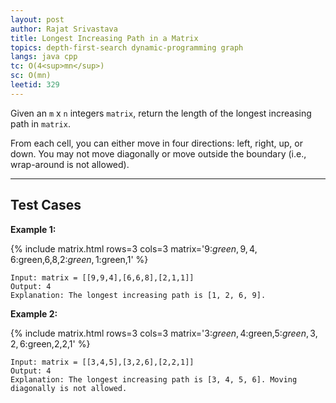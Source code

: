 ```yaml
---
layout: post
author: Rajat Srivastava
title: Longest Increasing Path in a Matrix
topics: depth-first-search dynamic-programming graph
langs: java cpp
tc: O(4<sup>mn</sup>)
sc: O(mn)
leetid: 329
---
```


Given an `m` x `n` integers `matrix`, return the length of the longest increasing path in `matrix`.

From each cell, you can either move in four directions: left, right, up, or down. 
You may not move diagonally or move outside the boundary (i.e., wrap-around is not allowed).

---

## Test Cases

**Example 1:**

{% include matrix.html rows=3 cols=3 matrix='9:$green,9,4,6:$green,6,8,2:$green,1:$green,1' %}
```
Input: matrix = [[9,9,4],[6,6,8],[2,1,1]]
Output: 4
Explanation: The longest increasing path is [1, 2, 6, 9].
```

**Example 2:**

{% include matrix.html rows=3 cols=3 matrix='3:$green,4:$green,5:$green,3,2,6:$green,2,2,1' %}
```
Input: matrix = [[3,4,5],[3,2,6],[2,2,1]]
Output: 4
Explanation: The longest increasing path is [3, 4, 5, 6]. Moving diagonally is not allowed.
```